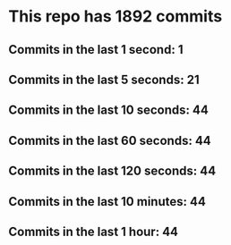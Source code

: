 # This repo has 1892 commits

## Commits in the last 1 second: 1
## Commits in the last 5 seconds: 21
## Commits in the last 10 seconds: 44
## Commits in the last 60 seconds: 44
## Commits in the last 120 seconds: 44
## Commits in the last 10 minutes: 44
## Commits in the last 1 hour: 44
